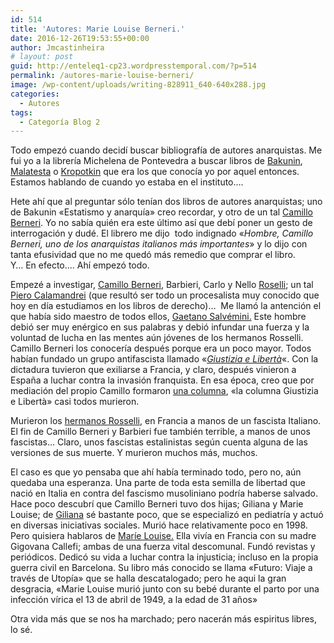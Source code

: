 ```yaml
---
id: 514
title: 'Autores: Marie Louise Berneri.'
date: 2016-12-26T19:53:55+00:00
author: Jmcastinheira
# layout: post
guid: http://enteleq1-cp23.wordpresstemporal.com/?p=514
permalink: /autores-marie-louise-berneri/
image: /wp-content/uploads/writing-828911_640-640x288.jpg
categories:
  - Autores
tags:
  - Categoría Blog 2
---
```

Todo empezó cuando decidí buscar bibliografía de autores anarquistas. Me fui yo a la librería Michelena de Pontevedra a buscar libros de [Bakunin](http://es.wikipedia.org/wiki/Bakunin), [Malatesta](http://es.wikipedia.org/wiki/Errico_Malatesta) o [Kropotkin](http://es.wikipedia.org/wiki/Kropotkin) que era los que conocía yo por aquel entonces. Estamos hablando de cuando yo estaba en el instituto&#8230;.

Hete ahí que al preguntar sólo tenían dos libros de autores anarquistas; uno de Bakunin «Estatismo y anarquía» creo recordar, y otro de un tal [Camillo Berneri](http://es.wikipedia.org/wiki/Camillo_Berneri). Yo no sabía quién era este último así que debí poner un gesto de interrogación y dudé. El librero me dijo  todo indignado «_Hombre, Camillo Berneri, uno de los anarquistas italianos más importantes_» y lo dijo con tanta efusividad que no me quedó más remedio que comprar el libro.  
Y&#8230; En efecto&#8230;. Ahí empezó todo.

Empezé a investigar, [Camillo Berneri](http://es.wikipedia.org/wiki/Camillo_Berneri), Barbieri, Carlo y Nello [Roselli](http://it.wikipedia.org/wiki/Carlo_Rosselli); un tal [Piero Calamandrei](http://it.wikipedia.org/wiki/Gaetano_Salvemini) (que resultó ser todo un procesalista muy conocido que hoy en día estudiamos en los libros de derecho)&#8230;  Me llamó la antención el que había sido maestro de todos ellos, [Gaetano Salvémini.](http://it.wikipedia.org/wiki/Gaetano_Salvemini) Este hombre debió ser muy enérgico en sus palabras y debió infundar una fuerza y la voluntad de lucha en las mentes aún jóvenes de los hermanos Rosselli. Camillo Berneri los conocería después porque era un poco mayor. Todos habían fundado un grupo antifascista llamado «[_<span class="searchmatch">Giustizia</span> e Libertà_](http://it.wikipedia.org/wiki/Giustizia_e_Libert%C3%A0)«. Con la dictadura tuvieron que exiliarse a Francia, y claro, después vinieron a España a luchar contra la invasión franquista. En esa época, creo que por mediación del propio Camillo formaron [una columna](http://es.wikipedia.org/wiki/Milicias_de_la_CNT), «la columna Giustizia e Libertà» casi todos murieron.

Murieron los [hermanos Rosselli](http://it.wikipedia.org/wiki/Carlo_Rosselli), en Francia a manos de un fascista Italiano. El fin de Camillo Berneri y Barbieri fue también terrible, a manos de unos fascistas&#8230; Claro, unos fascistas estalinistas según cuenta alguna de las versiones de sus muerte. Y murieron muchos más, muchos.

El caso es que yo pensaba que ahí había terminado todo, pero no, aún quedaba una esperanza. Una parte de toda esta semilla de libertad que nació en Italia en contra del fascismo musoliniano podría haberse salvado. Hace poco descubrí que Camillo Berneri tuvo dos hijas; Giliana y Marie Louise; de [Giliana](http://www.alasbarricadas.org/ateneovirtual/index.php/Giliana_Berneri) sé bastante poco, que se especializó en pediatría y actuó en diversas iniciativas sociales. Murió hace relativamente poco en 1998. Pero quisiera hablaros de [Maríe Louise.](http://es.wikipedia.org/wiki/Marie_Louise_Berneri) Ella vivía en Francia con su madre Gigovana Callefi; ambas de una fuerza vital descomunal. Fundó revistas y periódicos. Dedicó su vida a luchar contra la injusticia; incluso en la propia guerra civil en Barcelona. Su libro más conocido se llama «Futuro: Viaje a través de Utopía» que se halla descatalogado; pero he aqui la gran desgracia, «Marie Louise murió junto con su bebé durante el parto por una infección vírica el 13 de abril de 1949, a la edad de 31 años»

Otra vida más que se nos ha marchado; pero nacerán más espiritus libres, lo sé.